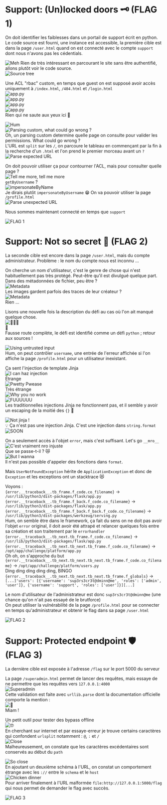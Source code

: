 # Support:  (Un)locked doors 🗝️ (FLAG 1)

On doit identifier les faiblesses dans un portail de support écrit en python.
Le code source est fourni, une instance est accessible, la première cible est dans la page `/user.html` quand on est connecté avec le compte `support` dont nous n'avons pas les cédentials.

![Meh](img/index.png)
Rien de très intéressant en parcourant le site sans être authentifié, allons plutôt voir le code source.  
![Source tree](img/source-tree.png)

Une ACL "rbac" custom, en temps que guest on est supposé avoir accès uniquement à `/index.html`, `/404.html` et `/login.html`  
![app.py](img/acl-custom.png)  
![app.py](img/route_login.png)  
![app.py](img/route_404.png)  
![app.py](img/route_index.png)  
Rien qui ne saute aux yeux ici 🤔

![Hum](img/acl-highlight.png)  
![Parsing custom, what could go wrong ?](img/utils.png)  
Oh, un parsing custom determine quelle page on consulte pour valider les permissions. What could go wrong ?  
L'URL est `split` sur les `/`, on parcoure le tableau en commençant par la fin à la recherche d'un `.html` et l'on prend le premier morceau avant un `?`  
![Parse expected URL](img/parse_expected.png)

On doit pouvoir utiliser ça pour contourner l'ACL, mais pour consulter quelle page ?  
![Tell me more, tell me more](img/route_profile.png)  
`getByUsername` ?  
![impersonateByName](img/becomeByUsername.png)  
Je dirais plutôt `impersonateByUsername` 😁 On va pouvoir utiliser la page `/profile.html`  
![Parse unexpected URL](img/parse_evil.png)

Nous sommes maintenant connecté en temps que `support`

![FLAG 1](img/FLAG-1.png)

# Support: Not so secret 🤫 (FLAG 2)

La seconde cible est encore dans la page `/user.html`, mais du compte administrateur. Problème : le nom du compte nous est inconnu ...

On cherche un nom d'utilisateur, c'est le genre de chose qui n'est habituellement pas très protégé. Peut-être qu'il est divulgué quelque part.  
Dans des métadonnées de fichier, peu être ?  
![Metadata](img/metadata2.png)  
Les images gardent parfois des traces de leur créateur ?  
![Metadata](img/metadata1.png)  
Rien ...

Lisons une nouvelle fois la description du défi au cas où l'on ait manqué quelque chose.  
![🤦🤦🤦](img/fausse_route.png)  
🤦  
Fausse route complète, le défi est identifié comme un défi `python` ; retour aux sources !  

![Using untrusted input](img/error_input.png)  
Hum, on peut contrôler `username`, une entrée de l'erreur affichée si l'on affiche la page `/profile.html` pour un utilisateur inexistant.

Ça sent l'injection de template Jinja  
![I can haz injection](img/not_jinja1.png)  
Étrange  
![Pwetty Pwease](img/not_jinja2.png)  
Très étrange  
![Why you no work](img/not_jinja3.png)  
![FUUUUUU](img/not_jinja4.png)  
Les traditionnelles injections Jinja ne fonctionnent pas, et il semble y avoir un escaping de la moitié des `{}` 🧐

![Not jinja !](img/not_jinja_format.png)  
💡 Ça n'est pas une injection Jinja. C'est une injection dans `string.format`  
![SOON](img/format_error.png)  

On a seulement accès à l'objet `error`, mais c'est suffisant. Let's go `__mro__`  
![C'est vraiment nro injuste](img/no_mro.png)  
Que se passe-t-il ? 😿  
![But I wanna](img/format_no_you_cant.png)  
Il n'est pas possible d'appeler des fonctions dans `format`.

Mais `UserNotFoundException` hérite de `ApplicationException` et donc de `Exception` et les exceptions ont un stacktrace 😻

Voyons :  
`{error.__traceback__.tb_frame.f_code.co_filename}` -> `/usr/lib/python3/dist-packages/flask/app.py`  
`{error.__traceback__.tb_frame.f_back.f_code.co_filename}` -> `/usr/lib/python3/dist-packages/flask/app.py`  
`{error.__traceback__.tb_frame.f_back.f_back.f_code.co_filename}` -> `/usr/lib/python3/dist-packages/werkzeug/serving.py`  
Hum, on semble être dans le framework, ça fait du sens on ne doit pas avoir l'objet `error` original, il doit avoir été attrapé et relancer quelques fois entre sa création et son traitement par le `errorhandler`  
`{error.__traceback__.tb_next.tb_frame.f_code.co_filename}` -> `/usr/lib/python3/dist-packages/flask/app.py`  
`{error.__traceback__.tb_next.tb_next.tb_frame.f_code.co_filename}` -> `/opt/app/challenge/platform/app.py`  
Oh oh, on s'approche du but  
`{error.__traceback__.tb_next.tb_next.tb_next.tb_frame.f_code.co_filename}` -> `/opt/app/challenge/platform/users.py`  
Ding ding ding ding ding, BINGO  
`{error.__traceback__.tb_next.tb_next.tb_next.tb_frame.f_globals}` -> `[...]'users': [{'username': 'sup3rs3cr3t@dminn@me', 'roles': ['admin', 'user']}, {'username': 'support', 'roles': ['user']}][...]`

Le nom d'utilisateur de l'administrateur est donc `sup3rs3cr3t@dminn@me` (une chance qu'on n'ait pas essayé de le brutforce)  
On peut utiliser la vulnérabilité de la page `/profile.html` pour se connecter en temps qu'administrateur et obtenir le flag dans sa page `/user.html`

![FLAG 2](img/FLAG-2.png)

# Support: Protected endpoint 🛡️ (FLAG 3)
La dernière cible est exposée à l'adresse `/flag` sur le port 5000 du serveur

La page `/superadmin.html` permet de lancer des requêtes, mais essaye de ne permettre que les requêtes vers `127.0.0.1:4000`  
![Superadmin](img/superadmin.png)  
Cette validation est faite avec `urllib.parse` dont la documentation officielle comporte la mention :  
![🤤](img/warning_urlsplit.png)  
Miam !

Un petit outil pour tester des bypass offline  
![🤓](img/url_tool.png)  
En cherchant sur internet et par essaye-erreur je trouve certains caractères qui confondent `urlsplit` notamment : `@`, `:` et `/`  
![Close](img/url_tool_action.png)  
Malheureusement, on constate que les caractères excédentaires sont conservés au début du `path`

![So close](img/url_tool_action2.png)  
En ajoutant un deuxième schéma à l'URL, on constat un comportement étrange avec les `://` entre le `schema` et le `host`  
![Chicken dinner](img/url_tool_succes.png)  
Pour arriver finalement à l'URL malformée `file:http://127.0.0.1:5000/flag` qui nous permet de demander le flag avec succès.

![FLAG 3](img/FLAG-3.png)
